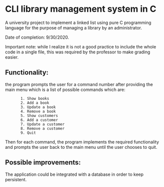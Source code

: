 # CLI library management system in C

A university project to implement a linked list using pure C programming language for the purpose of managing a library by an administrator.

Date of completion: 9/30/2020.

Important note: while I realize it is not a good practice to include the whole code in a single file, this was required by the professor to make grading easier.

## Functionality: 

the program prompts the user for a command number after providing the main menu which is a list of possible commands which are:

           1. Show books
           2. Add a book
           3. Update a book
           4. Remove a book
           5. Show customers
           6. Add a customer
           7. Update a customer
           8. Remove a customer
           9. Quit

Then for each command, the program implements the required functionality and prompts the user back to the main menu until the user chooses to quit.

## Possible improvements:
The application could be integrated with a database in order to keep persistent.

